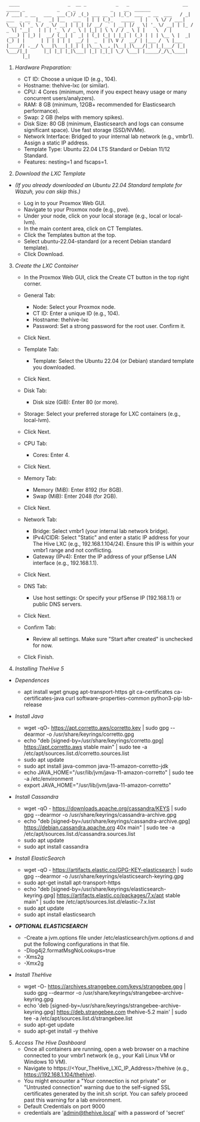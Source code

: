````
 ____                  _  __ _           _   _                    __              _____ _            _   _ _             _    __  ______ 
/ ___| _ __   ___  ___(_)/ _(_) ___ __ _| |_(_) ___  _ __  ___   / _| ___  _ __  |_   _| |__   ___  | | | (_)_   _____  | |   \ \/ / ___|
\___ \| '_ \ / _ \/ __| | |_| |/ __/ _` | __| |/ _ \| '_ \/ __| | |_ / _ \| '__|   | | | '_ \ / _ \ | |_| | \ \ / / _ \ | |    \  / |    
 ___) | |_) |  __/ (__| |  _| | (_| (_| | |_| | (_) | | | \__ \ |  _| (_) | |      | | | | | |  __/ |  _  | |\ V /  __/ | |___ /  \ |___ 
|____/| .__/ \___|\___|_|_| |_|\___\__,_|\__|_|\___/|_| |_|___/ |_|  \___/|_|      |_| |_| |_|\___| |_| |_|_| \_/ \___| |_____/_/\_\____|
      |_|                                                                                                                                
````
1. *Hardware Preparation:*
    - CT ID: Choose a unique ID (e.g., 104).
    - Hostname: thehive-lxc (or similar).
    - CPU: 4 Cores (minimum, more if you expect heavy usage or many concurrent users/analyzers).
    - RAM: 8 GB (minimum, 12GB+ recommended for Elasticsearch performance).
    - Swap: 2 GB (helps with memory spikes).
    - Disk Size: 80 GB (minimum, Elasticsearch and logs can consume significant space). Use fast storage (SSD/NVMe).
    - Network Interface: Bridged to your internal lab network (e.g., vmbr1). Assign a static IP address.
    - Template Type: Ubuntu 22.04 LTS Standard or Debian 11/12 Standard.
    - Features: nesting=1 and fscaps=1.

2. *Download the LXC Template*

- *(If you already downloaded an Ubuntu 22.04 Standard template for Wazuh, you can skip this.)*

    - Log in to your Proxmox Web GUI.
    - Navigate to your Proxmox node (e.g., pve).
    - Under your node, click on your local storage (e.g., local or local-lvm).
    - In the main content area, click on CT Templates.
    - Click the Templates button at the top.
    - Select ubuntu-22.04-standard (or a recent Debian standard template).
    - Click Download.

3. *Create the LXC Container*

    - In the Proxmox Web GUI, click the Create CT button in the top right corner.
    
    - General Tab:
        - Node: Select your Proxmox node.
        - CT ID: Enter a unique ID (e.g., 104).
        - Hostname: thehive-lxc
        - Password: Set a strong password for the root user. Confirm it.
    - Click Next.

    - Template Tab:
        - Template: Select the Ubuntu 22.04 (or Debian) standard template you downloaded.
    - Click Next.

    - Disk Tab:
        - Disk size (GiB): Enter 80 (or more).
    - Storage: Select your preferred storage for LXC containers (e.g., local-lvm).
    - Click Next.

    - CPU Tab:
        - Cores: Enter 4.
    - Click Next.

    - Memory Tab:
        - Memory (MiB): Enter 8192 (for 8GB).
        - Swap (MiB): Enter 2048 (for 2GB).
    - Click Next.

    - Network Tab:
        - Bridge: Select vmbr1 (your internal lab network bridge).
        - IPv4/CIDR: Select "Static" and enter a static IP address for your The Hive LXC (e.g., 192.168.1.104/24). Ensure this IP is within your vmbr1 range and not conflicting.
        - Gateway (IPv4): Enter the IP address of your pfSense LAN interface (e.g., 192.168.1.1).
    - Click Next.

    - DNS Tab:
        - Use host settings: Or specify your pfSense IP (192.168.1.1) or public DNS servers.
    - Click Next.
    
    - Confirm Tab:
        - Review all settings. Make sure "Start after created" is unchecked for now.
    - Click Finish.



4. *Installing TheHive 5*

- *Dependences*
    - apt install wget gnupg apt-transport-https git ca-certificates ca-certificates-java curl  software-properties-common python3-pip lsb-release

- *Install Java*
    - wget -qO- https://apt.corretto.aws/corretto.key | sudo gpg --dearmor  -o /usr/share/keyrings/corretto.gpg
    - echo "deb [signed-by=/usr/share/keyrings/corretto.gpg] https://apt.corretto.aws stable main" |  sudo tee -a /etc/apt/sources.list.d/corretto.sources.list
    - sudo apt update
    - sudo apt install java-common java-11-amazon-corretto-jdk
    - echo JAVA_HOME="/usr/lib/jvm/java-11-amazon-corretto" | sudo tee -a /etc/environment 
    - export JAVA_HOME="/usr/lib/jvm/java-11-amazon-corretto"

- *Install Cassandra*
    - wget -qO -  https://downloads.apache.org/cassandra/KEYS | sudo gpg --dearmor  -o /usr/share/keyrings/cassandra-archive.gpg
    - echo "deb [signed-by=/usr/share/keyrings/cassandra-archive.gpg] https://debian.cassandra.apache.org 40x main" |  sudo tee -a /etc/apt/sources.list.d/cassandra.sources.list
    - sudo apt update
    - sudo apt install cassandra

- *Install ElasticSearch*
    - wget -qO - https://artifacts.elastic.co/GPG-KEY-elasticsearch |  sudo gpg --dearmor -o /usr/share/keyrings/elasticsearch-keyring.gpg
    - sudo apt-get install apt-transport-https
    - echo "deb [signed-by=/usr/share/keyrings/elasticsearch-keyring.gpg] https://artifacts.elastic.co/packages/7.x/apt stable main" |  sudo tee /etc/apt/sources.list.d/elastic-7.x.list
    - sudo apt update
    - sudo apt install elasticsearch

- ***OPTIONAL ELASTICSEARCH***
    - -Create a jvm.options file under /etc/elasticsearch/jvm.options.d and put the following configurations in that file.
    - -Dlog4j2.formatMsgNoLookups=true
    - -Xms2g
    - -Xmx2g

- *Install TheHive*
    - wget -O- https://archives.strangebee.com/keys/strangebee.gpg | sudo gpg --dearmor -o /usr/share/keyrings/strangebee-archive-keyring.gpg
    - echo 'deb [signed-by=/usr/share/keyrings/strangebee-archive-keyring.gpg] https://deb.strangebee.com thehive-5.2 main' | sudo tee -a /etc/apt/sources.list.d/strangebee.list
    - sudo apt-get update
    - sudo apt-get install -y thehive


5. *Access The Hive Dashboard*
    - Once all containers are running, open a web browser on a machine connected to your vmbr1 network (e.g., your Kali Linux VM or Windows 10 VM).
    - Navigate to https://<Your_TheHive_LXC_IP_Address>/thehive (e.g., https://192.168.1.104/thehive).
    - You might encounter a "Your connection is not private" or "Untrusted connection" warning due to the self-signed SSL certificates generated by the init.sh script. You can safely proceed past this     warning for a lab environment.
    - Default Credentials on port 9000
    - credentials are 'admin@thehive.local' with a password of 'secret'